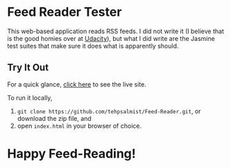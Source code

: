 # Feed Reader Tester

This web-based application reads RSS feeds. I did not write it (I believe that is the good homies over at [Udacity](http://udacity.com)), but what I did write are the Jasmine test suites that make sure it does what is apparently should.


## Try It Out

For a quick glance, [click here](https://tehpsalmist.github.io/Feed-Reader) to see the live site.

To run it locally,
1. `git clone https://github.com/tehpsalmist/Feed-Reader.git`, or download the zip file, and
2. open `index.html` in your browser of choice.

# Happy Feed-Reading!